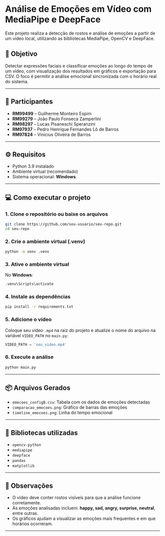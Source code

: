 # Análise de Emoções em Vídeo com MediaPipe e DeepFace

Este projeto realiza a detecção de rostos e análise de emoções a partir de um vídeo local, utilizando as bibliotecas MediaPipe, OpenCV e DeepFace.

## 🎯 Objetivo

Detectar expressões faciais e classificar emoções ao longo do tempo de um vídeo, com visualização dos resultados em gráficos e exportação para CSV. O foco é permitir a análise emocional sincronizada com o horário real do sistema.

---

## 👥 Participantes

- **RM99499** – Guilherme Monteiro Espim  
- **RM99279** – João Paulo Fonseca Zamperlini  
- **RM98297** – Lucas Pisaneschi Speranzini  
- **RM97937** – Pedro Henrique Fernandes Lô de Barros  
- **RM97824** – Vinicius Oliveira de Barros  

---

## ⚙️ Requisitos

- Python 3.9 instalado
- Ambiente virtual (recomendado)
- Sistema operacional: **Windows**

---

## 💻 Como executar o projeto

### 1. Clone o repositório ou baixe os arquivos

```bash
git clone https://github.com/seu-usuario/seu-repo.git
cd seu-repo
```

### 2. Crie o ambiente virtual (.venv)

```bash
python -m venv .venv
```

### 3. Ative o ambiente virtual

No **Windows**:

```bash
.venv\Scripts\activate
```

### 4. Instale as dependências

```bash
pip install -r requirements.txt
```

### 5. Adicione o vídeo

Coloque seu vídeo `.mp4` na raiz do projeto e atualize o nome do arquivo na variável `VIDEO_PATH` no `main.py`:

```python
VIDEO_PATH = 'seu_video.mp4'
```

### 6. Execute a análise

```bash
python main.py
```

---

## 📦 Arquivos Gerados

- `emocoes_configB.csv`: Tabela com os dados de emoções detectadas
- `comparacao_emocoes.png`: Gráfico de barras das emoções
- `timeline_emocoes.png`: Linha do tempo emocional

---

## 🧠 Bibliotecas utilizadas

- `opencv-python`
- `mediapipe`
- `deepface`
- `pandas`
- `matplotlib`

---

## 📝 Observações

- O vídeo deve conter rostos visíveis para que a análise funcione corretamente.
- As emoções analisadas incluem: **happy, sad, angry, surprise, neutral**, entre outras.
- Os gráficos ajudam a visualizar as emoções mais frequentes e em que horários ocorreram.

---
